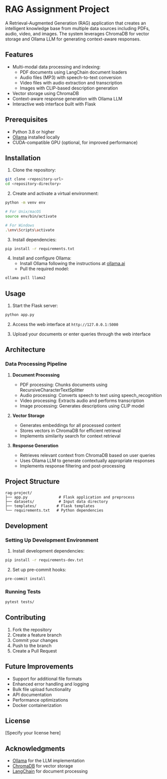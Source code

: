 # RAG Assignment Project

A Retrieval-Augmented Generation (RAG) application that creates an intelligent knowledge base from multiple data sources including PDFs, audio, video, and images. The system leverages ChromaDB for vector storage and Ollama LLM for generating context-aware responses.

## Features

- Multi-modal data processing and indexing:
  - PDF documents using LangChain document loaders
  - Audio files (MP3) with speech-to-text conversion
  - Video files with audio extraction and transcription
  - Images with CLIP-based description generation
- Vector storage using ChromaDB
- Context-aware response generation with Ollama LLM
- Interactive web interface built with Flask

## Prerequisites

- Python 3.8 or higher
- [Ollama](https://ollama.ai/) installed locally
- CUDA-compatible GPU (optional, for improved performance)

## Installation

1. Clone the repository:
```bash
git clone <repository-url>
cd <repository-directory>
```

2. Create and activate a virtual environment:
```bash
python -m venv env

# For Unix/macOS
source env/bin/activate

# For Windows
.\env\Scripts\activate
```

3. Install dependencies:
```bash
pip install -r requirements.txt
```

4. Install and configure Ollama:
   - Install Ollama following the instructions at [ollama.ai](https://ollama.ai)
   - Pull the required model:
```bash
ollama pull llama2
```

## Usage

1. Start the Flask server:
```bash
python app.py
```

2. Access the web interface at `http://127.0.0.1:5000`

3. Upload your documents or enter queries through the web interface

## Architecture

### Data Processing Pipeline

1. **Document Processing**
   - PDF processing: Chunks documents using RecursiveCharacterTextSplitter
   - Audio processing: Converts speech to text using speech_recognition
   - Video processing: Extracts audio and performs transcription
   - Image processing: Generates descriptions using CLIP model

2. **Vector Storage**
   - Generates embeddings for all processed content
   - Stores vectors in ChromaDB for efficient retrieval
   - Implements similarity search for context retrieval

3. **Response Generation**
   - Retrieves relevant context from ChromaDB based on user queries
   - Uses Ollama LLM to generate contextually appropriate responses
   - Implements response filtering and post-processing

## Project Structure

```
rag-project/
├── app.py              # Flask application and preprocess
├── datasets/           # Input data directory
├── templates/         # Flask templates
└── requirements.txt   # Python dependencies
```

## Development

### Setting Up Development Environment

1. Install development dependencies:
```bash
pip install -r requirements-dev.txt
```

2. Set up pre-commit hooks:
```bash
pre-commit install
```

### Running Tests

```bash
pytest tests/
```

## Contributing

1. Fork the repository
2. Create a feature branch
3. Commit your changes
4. Push to the branch
5. Create a Pull Request

## Future Improvements

- Support for additional file formats
- Enhanced error handling and logging
- Bulk file upload functionality
- API documentation
- Performance optimizations
- Docker containerization

## License

[Specify your license here]

## Acknowledgments

- [Ollama](https://ollama.ai/) for the LLM implementation
- [ChromaDB](https://www.trychroma.com/) for vector storage
- [LangChain](https://langchain.com/) for document processing

